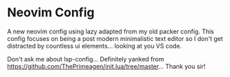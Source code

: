 # Neovim Config
A new neovim config using lazy adapted from my old packer config.  This config focuses on being a post modern minimalistic text editor so I don't get distracted by countless ui elements... looking at you VS code.  

Don't ask me about lsp-config... Definitely yanked from https://github.com/ThePrimeagen/init.lua/tree/master... Thank you sir!
